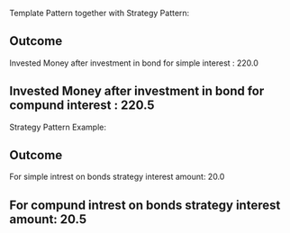 Template Pattern together with Strategy Pattern:

Outcome
-----
 Invested Money after investment in bond for simple interest : 220.0
 
 Invested Money after investment in bond for compund interest : 220.5
-----
 

Strategy Pattern Example: 

Outcome
-----
 For simple intrest on bonds strategy interest amount: 20.0
 
 For compund intrest on bonds strategy interest amount: 20.5
-----
